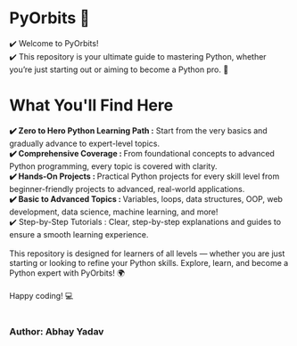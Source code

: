 <h1>PyOrbits 🚀</h1>
✔️ Welcome to PyOrbits!</br>
✔️ This repository is your ultimate guide to mastering Python, whether you’re just starting out or aiming to become a Python pro. 🌟</br>
<h1>What You'll Find Here</h1>
<b>✔️ Zero to Hero Python Learning Path :</b> Start from the very basics and gradually advance to expert-level topics.</br>
<b>✔️ Comprehensive Coverage : </b>From foundational concepts to advanced Python programming, every topic is covered with clarity.</br>
<b>✔️ Hands-On Projects : </b> Practical Python projects for every skill level from beginner-friendly projects to advanced, real-world applications.</br>
<b>✔️ Basic to Advanced Topics : </b> Variables, loops, data structures, OOP, web development, data science, machine learning, and more!</br
<b>✔️ Step-by-Step Tutorials : </b> Clear, step-by-step explanations and guides to ensure a smooth learning experience.</br></br>
This repository is designed for learners of all levels — whether you are just starting or looking to refine your Python skills. Explore, learn, and become a Python expert with PyOrbits! 🌍</br></br>
Happy coding! 💻</br></br>
<h3>Author: Abhay Yadav</h3>
 
